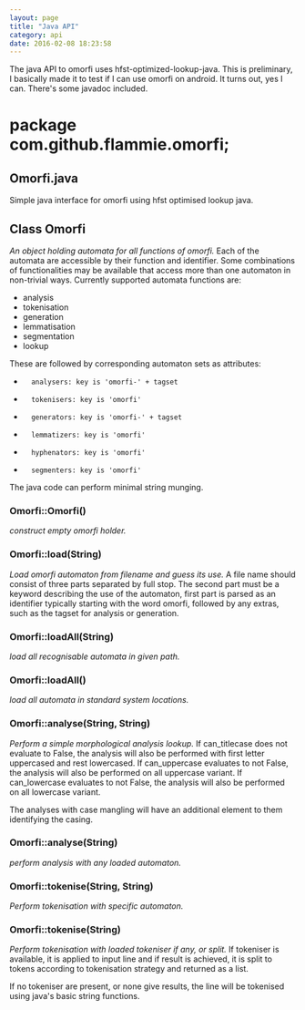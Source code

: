 ```yaml
---
layout: page
title: "Java API"
category: api
date: 2016-02-08 18:23:58
---
```



The java API to omorfi uses hfst-optimized-lookup-java. This is preliminary, I basically made it to test if I can use omorfi on android. It turns out, yes I can. There's some javadoc included.

# package com.github.flammie.omorfi;

## Omorfi.java

Simple java interface for omorfi using hfst optimised lookup java.


## Class Omorfi

*An object holding automata for all functions of omorfi.* Each of the automata are accessible by their function and identifier. Some combinations of functionalities may be available that access more than one automaton in non-trivial ways. Currently supported automata functions are:

* analysis
* tokenisation
* generation
* lemmatisation
* segmentation
* lookup

These are followed by corresponding automaton sets as attributes:
*       analysers: key is 'omorfi-' + tagset
*       tokenisers: key is 'omorfi'
*       generators: key is 'omorfi-' + tagset
*       lemmatizers: key is 'omorfi'
*       hyphenators: key is 'omorfi'
*       segmenters: key is 'omorfi'

The java code can perform minimal string munging.

### Omorfi::Omorfi()

*construct empty omorfi holder.*

### Omorfi::load(String)

*Load omorfi automaton from filename and guess its use.* A file name should consist of three parts separated by full stop. The second part must be a keyword describing the use of the automaton, first part is parsed as an identifier typically starting with the word omorfi, followed by any extras, such as the tagset for analysis or generation.

### Omorfi::loadAll(String)

*load all recognisable automata in given path.*

### Omorfi::loadAll()

*load all automata in standard system locations.*

### Omorfi::analyse(String, String)

*Perform a simple morphological analysis lookup.* If can_titlecase does not evaluate to False, the analysis will also be performed with first letter uppercased and rest lowercased. If can_uppercase evaluates to not False, the analysis will also be performed on all uppercase variant. If can_lowercase evaluates to not False, the analysis will also be performed on all lowercase variant. 

The analyses with case mangling will have an additional element to them identifying the casing.

### Omorfi::analyse(String)

*perform analysis with any loaded automaton.*

### Omorfi::tokenise(String, String)

*Perform tokenisation with specific automaton.*

### Omorfi::tokenise(String)

*Perform tokenisation with loaded tokeniser if any, or split.* If tokeniser is available, it is applied to input line and if result is achieved, it is split to tokens according to tokenisation strategy and returned as a list.

If no tokeniser are present, or none give results, the line will be tokenised using java's basic string functions.

